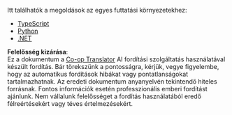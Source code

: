 <!--
CO_OP_TRANSLATOR_METADATA:
{
  "original_hash": "9932d8c613363683e40b6215a35a709c",
  "translation_date": "2025-05-17T10:36:40+00:00",
  "source_file": "03-GettingStarted/03-llm-client/solution/README.md",
  "language_code": "hu"
}
-->
Itt találhatók a megoldások az egyes futtatási környezetekhez:

- [TypeScript](./typescript/README.md)
- [Python](./python/README.md)
- [.NET](./dotnet/README.md)

**Felelősség kizárása**:  
Ez a dokumentum a [Co-op Translator](https://github.com/Azure/co-op-translator) AI fordítási szolgáltatás használatával készült fordítás. Bár törekszünk a pontosságra, kérjük, vegye figyelembe, hogy az automatikus fordítások hibákat vagy pontatlanságokat tartalmazhatnak. Az eredeti dokumentum anyanyelvén tekintendő hiteles forrásnak. Fontos információk esetén professzionális emberi fordítást ajánlunk. Nem vállalunk felelősséget a fordítás használatából eredő félreértésekért vagy téves értelmezésekért.
